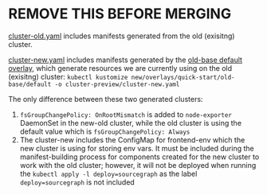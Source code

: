 # REMOVE THIS BEFORE MERGING

[cluster-old.yaml](cluster-old.yaml) includes manifests generated from the old (exisitng) cluster.

[cluster-new.yaml](cluster-new.yaml) includes manifests generated by the [old-base default overlay](../../overlays/old-base/default), which generate resources we are currently using on the old (exisitng) cluster: `kubectl kustomize new/overlays/quick-start/old-base/default -o cluster-preview/cluster-new.yaml`

The only difference between these two generated clusters:

1. `fsGroupChangePolicy: OnRootMismatch` is added to `node-exporter` DaemonSet in the new-old cluster, while the old cluster is using the default value which is `fsGroupChangePolicy: Always`
2. The cluster-new includes the ConfigMap for frontend-env which the new cluster is using for storing env vars. It must be included during the manifest-building process for components created for the new cluster to work with the old cluster; however, it will not be deployed when running the `kubectl apply -l deploy=sourcegraph` as the label `deploy=sourcegraph` is not included
